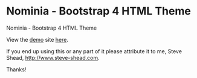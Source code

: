 # Nominia - Bootstrap 4 HTML Theme

Nominia - Bootstrap 4 HTML Theme

View the <a href="https://steveshead.github.io/bootstrap4-nominia/">demo</a> site <a href="https://steveshead.github.io/bootstrap4-nominia/">here</a>.

If you end up using this or any part of it please attribute it to me, Steve Shead, http://www.steve-shead.com.

Thanks!
